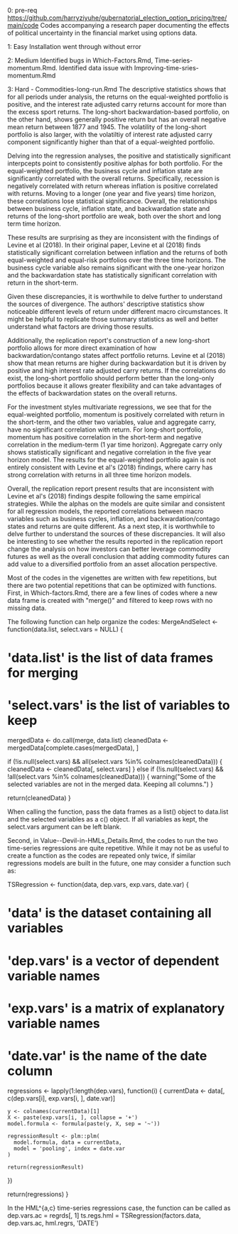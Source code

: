 0: pre-req
https://github.com/harryziyuhe/gubernatorial_election_option_pricing/tree/main/code
Codes accompanying a research paper documenting the effects of political uncertainty in the financial market using options data.

1: Easy
Installation went through without error

2: Medium
Identified bugs in Which-Factors.Rmd, Time-series-momentum.Rmd. Identified data issue with Improving-time-sries-momentum.Rmd

3: Hard - Commodities-long-run.Rmd
The descriptive statistics shows that for all periods under analysis, the returns on the equal-weighted portfolio is positive, and the interest rate adjusted carry returns account for more than the excess sport returns. The long-short backwardation-based portfolio, on the other hand, shows generally positive return but has an overall negative mean return between 1877 and 1945. The volatility of the long-short portfolio is also larger, with the volatiltiy of interest rate adjusted carry component significantly higher than that of a equal-weighted portfolio.

Delving into the regression analyses, the positive and statistically significant interpcepts point to consistently positive alphas for both portfolio. For the equal-weighted portfolio, the business cycle and inflation state are significantly correlated with the overall returns. Specifically, recession is negatively correlated with return whereas inflation is positive correlated with returns. Moving to a longer (one year and five years) time horizon, these correlations lose statistical significance. Overall, the relationships between business cycle, inflation state, and backwardation state and returns of the long-short portfolio are weak, both over the short and long term time horizon.

These results are surprising as they are inconsistent with the findings of Levine et al (2018). In their original paper, Levine et al (2018) finds statistically significant correlation between inflation and the returns of both equal-weighted and equal-risk portfolios over the three time horizons. The business cycle variable also remains significant with the one-year horizon and the backwardation state has statistically significant correlation with return in the short-term. 

Given these discrepancies, it is worthwhile to delve further to understand the sources of divergence. The authors' descriptive statistics show noticeable different levels of return under different macro circumstances. It might be helpful to replicate those summary statistics as well and better understand what factors are driving those results.

Additionally, the replication report's construction of a new long-short portfolio allows for more direct examination of how backwardation/contango states affect portfolio returns. Levine et al (2018) show that mean returns are higher during backwardation but it is driven by positive and high interest rate adjusted carry returns. If the correlations do exist, the long-short portfolio should perform better than the long-only portfolios because it allows greater flexibility and can take advantages of the effects of backwardation states on the overall returns.

For the investment styles multivariate regressions, we see that for the equal-weighted portfolio, momentum is positively correlated with return in the short-term, and the other two variables, value and aggregate carry, have no significant correlation with return. For long-short portfolio, momentum has positive correlation in the short-term and negative correlation in the medium-term (1 yar time horizon). Aggregate carry only shows statistically significant and negative correlation in the five year horizon model. The results for the equal-weighted portfolio again is not entirely consistent with Levine et al's (2018) findings, where carry has strong correlation with returns in all three time horizon models. 

Overall, the replication report present results that are inconsistent with Levine et al's (2018) findings despite following the same empirical strategies. While the alphas on the models are quite similar and consistent for all regression models, the reported correlations between macro variables such as business cycles, inflation, and backwardation/contago states and returns are quite different. As a next step, it is worthwhile to delve further to understand the sources of these discrepancies. It will also be interesting to see whether the results reported in the replication report change the analysis on how investors can better leverage commodity futures as well as the overall conclusion that adding commodity futures can add value to a diversified portfolio from an asset allocation perspective.

Most of the codes in the vigenettes are written with few repetitions, but there are two potential repetitions that can be optimized with functions. 
First, in Which-factors.Rmd, there are a few lines of codes where a new data frame is created with "merge()" and filtered to keep rows with no missing data.

The following function can help organize the codes:
MergeAndSelect <- function(data.list, select.vars = NULL) {
  # 'data.list' is the list of data frames for merging
  # 'select.vars' is the list of variables to keep

  mergedData <- do.call(merge, data.list)
  cleanedData <- mergedData[complete.cases(mergedData), ]
  
  if (!is.null(select.vars) && all(select.vars %in% colnames(cleanedData))) {
    cleanedData <- cleanedData[, select.vars]
  } else if (!is.null(select.vars) && !all(select.vars %in% colnames(cleanedData))) {
    warning("Some of the selected variables are not in the merged data. Keeping all columns.")
  }
  
  return(cleanedData)
}

When calling the function, pass the data frames as a list() object to data.list and the selected variables as a c() object. If all variables as kept, the select.vars argument can be left blank.

Second, in Value--Devil-in-HMLs_Details.Rmd, the codes to run the two time-series regressions are quite repetitive. While it may not be as useful to create a function as the codes are repeated only twice, if similar regressions models are built in the future, one may consider a function such as:

TSRegression <- function(data, dep.vars, exp.vars, date.var) {
  # 'data' is the dataset containing all variables
  # 'dep.vars' is a vector of dependent variable names
  # 'exp.vars' is a matrix of explanatory variable names
  # 'date.var' is the name of the date column
  
  regressions <- lapply(1:length(dep.vars), function(i) {
    currentData <- data[, c(dep.vars[i], exp.vars[i, ], date.var)]
    
    y <- colnames(currentData)[1]
    X <- paste(exp.vars[i, ], collapse = '+')
    model.formula <- formula(paste(y, X, sep = '~'))
    
    regressionResult <- plm::plm(
      model.formula, data = currentData,
      model = 'pooling', index = date.var
    )
    
    return(regressionResult)
  })
  
  return(regressions)
}

In the HML^{a,c} time-series regressions case, the function can be called as
dep.vars.ac = regrds[, 1]
ts.regs.hml = TSRegression(factors.data, dep.vars.ac, hml.regrs, 'DATE')